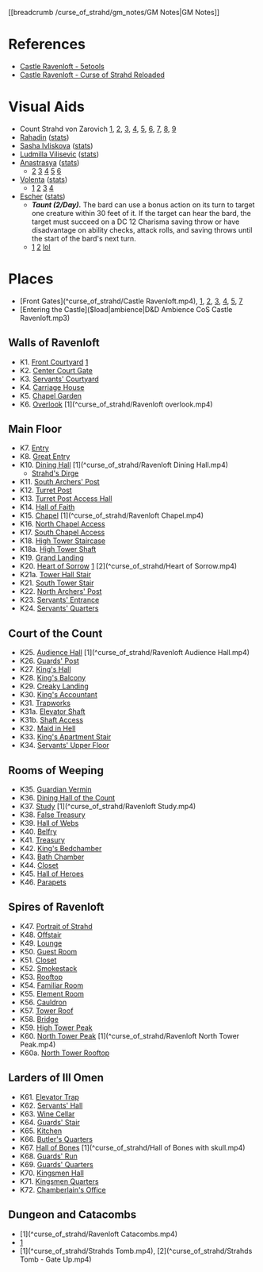 [[breadcrumb /curse_of_strahd/gm_notes/GM Notes|GM Notes]]

<script type="module">
    import { init_links } from "/static/js/common/visual_aid_backend.js";
    init_links();
</script>


# References

* [Castle Ravenloft - 5etools](https://5e.tools/adventure.html#cos,5)
* [Castle Ravenloft - Curse of Strahd Reloaded](https://docs.google.com/document/d/1VCgr1LuGW3-tEx_8p-3osWze2pEn6zc-pN9hofkXtcw/view)

# Visual Aids

* Count Strahd von Zarovich [1](^curse_of_strahd/strahd_1.jpg), [2](^curse_of_strahd/strahd_2.jpg), [3](^curse_of_strahd/strahd_3.jpg), [4](^curse_of_strahd/strahd_4.jpg), [5](^curse_of_strahd/strahd_5.jpg), [6](^curse_of_strahd/strahd_6.jpg), [7](^curse_of_strahd/strahd_7.jpg), [8](^curse_of_strahd/strahd_8.jpg), [9](^curse_of_strahd/strahd_9.jpg)
* [Rahadin](^curse_of_strahd/Rahadin.png) ([stats](https://5e.tools/bestiary.html#rahadin_cos))
* [Sasha Ivliskova](^curse_of_strahd/sasha_ivliskova.png) ([stats](https://5e.tools/bestiary.html#vampire%20spawn_mm))
* [Ludmilla Vilisevic](^curse_of_strahd/ludmilla_vilisevic.jpg) ([stats](https://i.imgur.com/2wAjyLe.png))
* [Anastrasya](^curse_of_strahd/anastrasya.jpg) ([stats](https://i.imgur.com/wQ76Gx8.png))
  * [2](^curse_of_strahd/anastrasya_2.jpg) [3](^curse_of_strahd/anastrasya_3.jpg) [4](^curse_of_strahd/anastrasya_rude.jpg) [5](^curse_of_strahd/anastrasya_smile.jpg) [6](^curse_of_strahd/anastrasya_angry.jpg)
* [Volenta](^curse_of_strahd/volenta.jpg) ([stats](https://i.imgur.com/VPtDgcC.png))
  * [1](^curse_of_strahd/volenta_mask_off.jpg) [2](^curse_of_strahd/volenta_makeup.png) [3](^curse_of_strahd/volenta_hot.jpg) [4](^curse_of_strahd/volenta_creepy.jpg)
* [Escher](^curse_of_strahd/escher_1.jpg) ([stats](https://i.imgur.com/yLzaDiO.png))
  * ***Taunt (2/Day).*** The bard can use a bonus action on its turn to target one creature within 30 feet of it. If the target can hear the bard, the target must succeed on a DC 12 Charisma saving throw or have disadvantage on ability checks, attack rolls, and saving throws until the start of the bard's next turn.
  * [1](^curse_of_strahd/escher_1.jpg) [2](^curse_of_strahd/escher_2.jpg) [lol](^curse_of_strahd/escher_lol.jpg)

# Places

* [Front Gates](^curse_of_strahd/Castle Ravenloft.mp4), [1](^curse_of_strahd/castle_ravenloft_1.jpg), [2](^curse_of_strahd/castle_ravenloft_2.png), [3](^curse_of_strahd/castle_ravenloft_3.jpg), [4](^curse_of_strahd/castle_ravenloft_4.jpg), [5](^curse_of_strahd/castle_ravenloft_5.jpg), [7](^curse_of_strahd/castle_ravenloft_7.jpg)
* [Entering the Castle]($load|ambience|D&D Ambience CoS Castle Ravenloft.mp3)

## Walls of Ravenloft

* K1. [Front Courtyard](https://5e.tools/adventure.html#cos,5,k1.%20front%20courtyard) [1](^curse_of_strahd/castle_ravenloft_6.jpg)
* K2. [Center Court Gate](https://5e.tools/adventure.html#cos,5,k2.%20center%20court%20gate,0)
* K3. [Servants' Courtyard](https://5e.tools/adventure.html#cos,5,k3.%20servants'%20courtyard,0)
* K4. [Carriage House](https://5e.tools/adventure.html#cos,5,k4.%20carriage%20house,0)
* K5. [Chapel Garden](https://5e.tools/adventure.html#cos,5,k5.%20chapel%20garden,0)
* K6. [Overlook](https://5e.tools/adventure.html#cos,5,k6.%20overlook,0) [1](^curse_of_strahd/Ravenloft overlook.mp4)

## Main Floor

* K7. [Entry](https://5e.tools/adventure.html#cos,5,k7.%20entry,0)
* K8. [Great Entry](https://5e.tools/adventure.html#cos,5,k8.%20great%20entry,0)
* K10. [Dining Hall](https://5e.tools/adventure.html#cos,5,k10.%20dining%20hall,0) [1](^curse_of_strahd/Ravenloft Dining Hall.mp4)
  * [Strahd's Dirge]($load|youtube|https://www.youtube.com/watch?v=nVoFLM_BDgs)
* K11. [South Archers' Post](https://5e.tools/adventure.html#cos,5,k11.%20south%20archers'%20post,0)
* K12. [Turret Post](https://5e.tools/adventure.html#cos,5,k12.%20turret%20post,0)
* K13. [Turret Post Access Hall](https://5e.tools/adventure.html#cos,5,k13.%20turret%20post%20access%20hall,0)
* K14. [Hall of Faith](https://5e.tools/adventure.html#cos,5,k14.%20hall%20of%20faith,0)
* K15. [Chapel](https://5e.tools/adventure.html#cos,5,k15.%20chapel,0) [1](^curse_of_strahd/Ravenloft Chapel.mp4)
* K16. [North Chapel Access](https://5e.tools/adventure.html#cos,5,k16.%20north%20chapel%20access,0)
* K17. [South Chapel Access](https://5e.tools/adventure.html#cos,5,k17.%20south%20chapel%20access,0)
* K18. [High Tower Staircase](https://5e.tools/adventure.html#cos,5,k18.%20high%20tower%20staircase,0)
* K18a. [High Tower Shaft](https://5e.tools/adventure.html#cos,5,k18a.%20high%20tower%20shaft,0)
* K19. [Grand Landing](https://5e.tools/adventure.html#cos,5,k19.%20grand%20landing,0)
* K20. [Heart of Sorrow](https://5e.tools/adventure.html#cos,5,k20.%20heart%20of%20sorrow,0) [1](^curse_of_strahd/heart_of_sorrow.jpg) [2](^curse_of_strahd/Heart of Sorrow.mp4)
* K21a. [Tower Hall Stair](https://5e.tools/adventure.html#cos,5,k20a.%20tower%20hall%20stair,0)
* K21. [South Tower Stair](https://5e.tools/adventure.html#cos,5,k21.%20south%20tower%20stair,0)
* K22. [North Archers' Post](https://5e.tools/adventure.html#cos,5,k22.%20north%20archers'%20post,0)
* K23. [Servants' Entrance](https://5e.tools/adventure.html#cos,5,k23.%20servants'%20entrance,0)
* K24. [Servants' Quarters](https://5e.tools/adventure.html#cos,5,k24.%20servants'%20quarters,0)

## Court of the Count

* K25. [Audience Hall](https://5e.tools/adventure.html#cos,5,k25.%20audience%20hall,0) [1](^curse_of_strahd/Ravenloft Audience Hall.mp4)
* K26. [Guards' Post](https://5e.tools/adventure.html#cos,5,k26.%20guards'%20post,0)
* K27. [King's Hall](https://5e.tools/adventure.html#cos,5,k27.%20king's%20hall,0)
* K28. [King's Balcony](https://5e.tools/adventure.html#cos,5,k28.%20king's%20balcony,0)
* K29. [Creaky Landing](https://5e.tools/adventure.html#cos,5,k29.%20creaky%20landing,0)
* K30. [King's Accountant](https://5e.tools/adventure.html#cos,5,k30.%20king's%20accountant,0)
* K31. [Trapworks](https://5e.tools/adventure.html#cos,5,k31.%20trapworks,0)
* K31a. [Elevator Shaft](https://5e.tools/adventure.html#cos,5,k31a.%20elevator%20shaft,0)
* K31b. [Shaft Access](https://5e.tools/adventure.html#cos,5,k31b.%20shaft%20access,0)
* K32. [Maid in Hell](https://5e.tools/adventure.html#cos,5,k32.%20maid%20in%20hell,0)
* K33. [King's Apartment Stair](https://5e.tools/adventure.html#cos,5,k33.%20king's%20apartment%20stair,0)
* K34. [Servants' Upper Floor](https://5e.tools/adventure.html#cos,5,k34.%20servants'%20upper%20floor,0)

## Rooms of Weeping

* K35. [Guardian Vermin](https://5e.tools/adventure.html#cos,5,k35.%20guardian%20vermin,0)
* K36. [Dining Hall of the Count](https://5e.tools/adventure.html#cos,5,k36.%20dining%20hall%20of%20the%20count,0)
* K37. [Study](https://5e.tools/adventure.html#cos,5,k37.%20study,0) [1](^curse_of_strahd/Ravenloft Study.mp4)
* K38. [False Treasury](https://5e.tools/adventure.html#cos,5,k38.%20false%20treasury,0)
* K39. [Hall of Webs](https://5e.tools/adventure.html#cos,5,k39.%20hall%20of%20webs,0)
* K40. [Belfry](https://5e.tools/adventure.html#cos,5,k40.%20belfry,0)
* K41. [Treasury](https://5e.tools/adventure.html#cos,5,k41.%20treasury,0)
* K42. [King's Bedchamber](https://5e.tools/adventure.html#cos,5,k42.%20king's%20bedchamber,0)
* K43. [Bath Chamber](https://5e.tools/adventure.html#cos,5,k43.%20bath%20chamber,0)
* K44. [Closet](https://5e.tools/adventure.html#cos,5,k44.%20closet,0)
* K45. [Hall of Heroes](https://5e.tools/adventure.html#cos,5,k45.%20hall%20of%20heroes,0)
* K46. [Parapets](https://5e.tools/adventure.html#cos,5,k46.%20parapets,0)

## Spires of Ravenloft

* K47. [Portrait of Strahd](https://5e.tools/adventure.html#cos,5,k47.%20portrait%20of%20strahd,0)
* K48. [Offstair](https://5e.tools/adventure.html#cos,5,k48.%20offstair,0)
* K49. [Lounge](https://5e.tools/adventure.html#cos,5,k49.%20lounge,0)
* K50. [Guest Room](https://5e.tools/adventure.html#cos,5,k50.%20guest%20room,0)
* K51. [Closet](https://5e.tools/adventure.html#cos,5,k51.%20closet,0)
* K52. [Smokestack](https://5e.tools/adventure.html#cos,5,k52.%20smokestack,0)
* K53. [Rooftop](https://5e.tools/adventure.html#cos,5,k53.%20rooftop,0)
* K54. [Familiar Room](https://5e.tools/adventure.html#cos,5,k54.%20familiar%20room,0)
* K55. [Element Room](https://5e.tools/adventure.html#cos,5,k55.%20element%20room,0)
* K56. [Cauldron](https://5e.tools/adventure.html#cos,5,k56.%20cauldron,0)
* K57. [Tower Roof](https://5e.tools/adventure.html#cos,5,k57.%20tower%20roof,0)
* K58. [Bridge](https://5e.tools/adventure.html#cos,5,k58.%20bridge,0)
* K59. [High Tower Peak](https://5e.tools/adventure.html#cos,5,k59.%20high%20tower%20peak,0)
* K60. [North Tower Peak](https://5e.tools/adventure.html#cos,5,k60.%20north%20tower%20peak,0) [1](^curse_of_strahd/Ravenloft North Tower Peak.mp4)
* K60a. [North Tower Rooftop](https://5e.tools/adventure.html#cos,5,k60a.%20north%20tower%20rooftop,0)

## Larders of Ill Omen

* K61. [Elevator Trap](https://5e.tools/adventure.html#cos,5,k61.%20elevator%20trap,0)
* K62. [Servants' Hall](https://5e.tools/adventure.html#cos,5,k62.%20servants'%20hall,0)
* K63. [Wine Cellar](https://5e.tools/adventure.html#cos,5,k63.%20wine%20cellar,0)
* K64. [Guards' Stair](https://5e.tools/adventure.html#cos,5,k64.%20guards'%20stair,0)
* K65. [Kitchen](https://5e.tools/adventure.html#cos,5,k65.%20kitchen,0)
* K66. [Butler's Quarters](https://5e.tools/adventure.html#cos,5,k66.%20butler's%20quarters,0)
* K67. [Hall of Bones](https://5e.tools/adventure.html#cos,5,k67.%20hall%20of%20bones,0) [1](^curse_of_strahd/Hall of Bones with skull.mp4)
* K68. [Guards' Run](https://5e.tools/adventure.html#cos,5,k68.%20guards'%20run,0)
* K69. [Guards' Quarters](https://5e.tools/adventure.html#cos,5,k69.%20guards'%20quarters,0)
* K70. [Kingsmen Hall](https://5e.tools/adventure.html#cos,5,k70.%20kingsmen%20hall,0)
* K71. [Kingsmen Quarters](https://5e.tools/adventure.html#cos,5,k71.%20kingsmen%20quarters,0)
* K72. [Chamberlain's Office](https://5e.tools/adventure.html#cos,5,k72.%20chamberlain's%20office,0)

## Dungeon and Catacombs

* [1](^curse_of_strahd/Ravenloft Catacombs.mp4)
* [1](^curse_of_strahd/Tomb.mp4)
* [1](^curse_of_strahd/Strahds Tomb.mp4), [2](^curse_of_strahd/Strahds Tomb - Gate Up.mp4)
